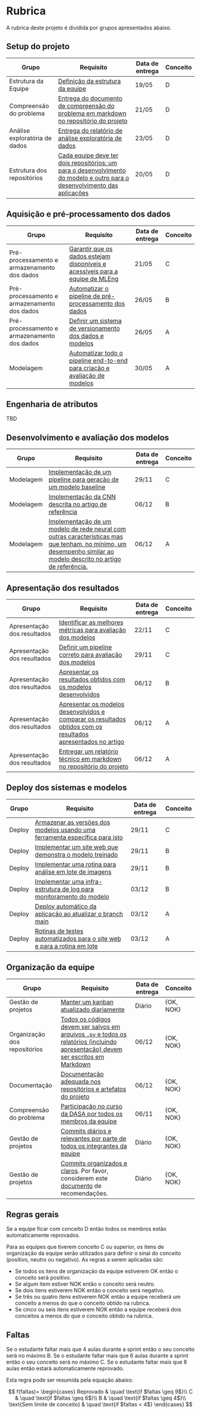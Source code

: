 # Rubrica

A rubrica deste projeto é dividida por grupos apresentados abaixo. 

## Setup do projeto

| Grupo | Requisito | Data de entrega | Conceito | 
|-------|-----------|-----------------|----------|
| Estrutura da Equipe | [Definição da estrutura da equipe](./requisitos.md#estrutura-da-equipe) | 19/05 | D |
| Compreensão do problema | [Entrega do documento de compreensão do problema em markdown no repositório do projeto](./requisitos.md#compreensão-do-problema) | 21/05 | D |
| Análise exploratória de dados | [Entrega do relatório de análise exploratória de dados](./requisitos.md#análise-exploratória-de-dados) | 23/05 | D |
| Estrutura dos repositórios | [Cada equipe deve ter dois repositórios: um para o desenvolvimento do modelo e outro para o desenvolvimento das aplicações](./requisitos.md#estrutura-dos-repositórios) | 20/05 | D |

## Aquisição e pré-processamento dos dados

| Grupo | Requisito | Data de entrega | Conceito | 
|-------|-----------|-----------------|----------|
| Pré-processamento e armazenamento dos dados | [Garantir que os dados estejam disponíveis e acessíveis para a equipe de MLEng](./requisitos.md#pré-processamento-e-armazenamento-dos-dados) | 21/05 | C |
| Pré-processamento e armazenamento dos dados | [Automatizar o pipeline de pré-processamento dos dados](./requisitos.md#pré-processamento-e-armazenamento-dos-dados) | 26/05 | B |
| Pré-processamento e armazenamento dos dados | [Definir um sistema de versionamento dos dados e modelos](./requisitos.md#pré-processamento-e-armazenamento-dos-dados) | 26/05 | A |
| Modelagem | [Automatizar todo o pipeline end-to-end para criação e avaliação de modelos](./requisitos.md#pré-processamento-e-armazenamento-dos-dados) | 30/05 | A |

## Engenharia de atributos

TBD

## Desenvolvimento e avaliação dos modelos

| Grupo | Requisito | Data de entrega | Conceito | 
|-------|-----------|-----------------|----------|
| Modelagem | [Implementação de um pipeline para geração de um modelo baseline](./requisitos.md#modelagem) | 29/11 | C |
| Modelagem | [Implementação da CNN descrita no artigo de referência](./requisitos.md#modelagem) | 06/12 | B |
| Modelagem | [Implementação de um modelo de rede neural com outras características mas que tenham, no mínimo, um desempenho similar ao modelo descrito no artigo de referência.](./requisitos.md#modelagem) | 06/12 | A |

## Apresentação dos resultados

| Grupo | Requisito | Data de entrega | Conceito | 
|-------|-----------|-----------------|----------|
| Apresentação dos resultados | [Identificar as melhores métricas para avaliação dos modelos](./requisitos.md#avaliação-e-apresentação-dos-resultados) | 22/11 | C |
| Apresentação dos resultados | [Definir um pipeline correto para avaliação dos modelos](./requisitos.md#avaliação-e-apresentação-dos-resultados) | 29/11 | C |
| Apresentação dos resultados | [Apresentar os resultados obtidos com os modelos desenvolvidos](./requisitos.md#avaliação-e-apresentação-dos-resultados) | 06/12 | B |
| Apresentação dos resultados | [Apresentar os modelos desenvolvidos e comparar os resultados obtidos com os resultados apresentados no artigo](./requisitos.md#avaliação-e-apresentação-dos-resultados) | 06/12 | A |
| Apresentação dos resultados | [Entregar um relatório técnico em markdown no repositório do projeto](./requisitos.md#avaliação-e-apresentação-dos-resultados) | 06/12 | A |

## Deploy dos sistemas e modelos

| Grupo | Requisito | Data de entrega | Conceito | 
|-------|-----------|-----------------|----------|
| Deploy | [Armazenar as versões dos modelos usando uma ferramenta específica para isto](./requisitos.md#deploy) | 29/11 | C |
| Deploy | [Implementar um site web que demonstra o modelo treinado](./requisitos.md#deploy) | 29/11 | B |
| Deploy | [Implementar uma rotina para análise em lote de imagens](./requisitos.md#deploy) | 29/11 | B |
| Deploy | [Implementar uma infra-estrutura de log para monitoramento do modelo](./requisitos.md#deploy) | 03/12 | B |
| Deploy | [Deploy automático da aplicação ao atualizar o branch main](./requisitos.md#deploy) | 03/12 | A |
| Deploy | [Rotinas de testes automatizados para o site web e para a rotina em lote](./requisitos.md#deploy) | 03/12 | A |

## Organização da equipe

| Grupo | Requisito | Data de entrega | Conceito | 
|-------|-----------|-----------------|----------|
| Gestão de projetos | [Manter um kanban atualizado diariamente](./requisitos.md#gestão-de-projetos) | Diário | {OK, NOK} |
| Organização dos repositórios | [Todos os códigos devem ser salvos em arquivos `.py` e todos os relatórios (incluindo apresentação) devem ser escritos em Markdown](./requisitos.md#entregáveis-e-estrutura-dos-repositórios) | 06/12 | {OK, NOK} |
| Documentação | [Documentação adequada nos repositórios e artefatos do projeto](./requisitos.md#documentação) | 06/12 | {OK, NOK} |
| Compreensão do problema | [Participação no curso da DASA por todos os membros da equipe](./requisitos.md#compreensão-do-problema) | 06/11 | {OK, NOK} |
| Gestão de projetos | [Commits diários e relevantes por parte de todos os integrantes da equipe](./requisitos.md#gestão-de-projetos) | Diário | {OK, NOK} |
| Gestão de projetos | [Commits organizados e claros](./requisitos.md#gestão-de-projetos). Por favor, considerem este [documento](https://bit.ly/insper_commits) de recomendações. | Diário | {OK, NOK} |

## Regras gerais

Se a equipe ficar com conceito D então todos os membros estão automaticamente reprovados. 

Para as equipes que tiverem conceito C ou superior, os itens de organização da equipe serão utilizados para definir o sinal do conceito (positivo, neutro ou negativo). As regras a serem aplicadas são:

* Se todos os itens de organização da equipe estiverem OK então o conceito será positivo. 
* Se algum item estiver NOK então o conceito será neutro. 
* Se dois itens estiverem NOK então o conceito será negativo. 
* Se três ou quatro itens estiverem NOK então a equipe receberá um conceito a menos do que o conceito obtido na rubrica. 
* Se cinco ou seis itens estiverem NOK então a equipe receberá dois conceitos a menos do que o conceito obtido na rubrica.

## Faltas

Se o estudante faltar mais que 4 aulas durante a sprint então o seu conceito será no máximo B. Se o estudante faltar mais que 6 aulas durante a sprint então o seu conceito será no máximo C. Se o estudante faltar mais que 8 aulas então estará automaticamente reprovado. 

Esta regra pode ser resumida pela equação abaixo: 

$$
f(faltas)=
\begin{cases}
Reprovado & \quad \text{if $faltas \geq 9$}\\ 
C & \quad \text{if $faltas \geq 6$}\\
B & \quad \text{if $faltas \geq 4$}\\
\text{Sem limite de conceito} & \quad \text{if $faltas < 4$}
\end{cases}
$$